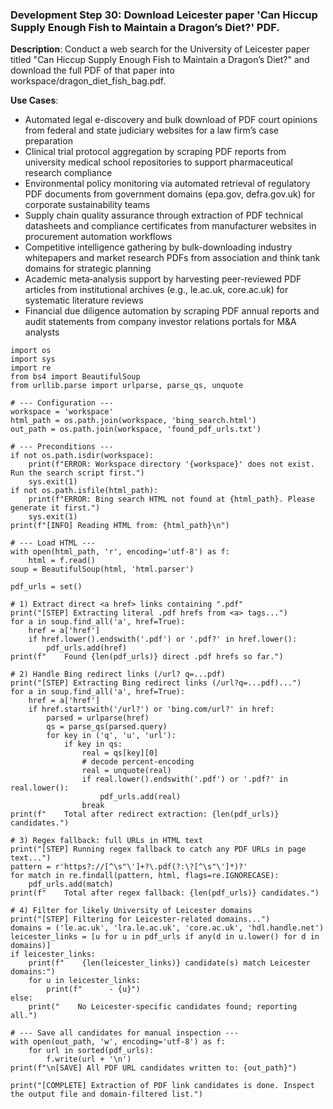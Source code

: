 ### Development Step 30: Download Leicester paper 'Can Hiccup Supply Enough Fish to Maintain a Dragon’s Diet?' PDF.

**Description**: Conduct a web search for the University of Leicester paper titled "Can Hiccup Supply Enough Fish to Maintain a Dragon’s Diet?" and download the full PDF of that paper into workspace/dragon_diet_fish_bag.pdf.

**Use Cases**:
- Automated legal e-discovery and bulk download of PDF court opinions from federal and state judiciary websites for a law firm’s case preparation
- Clinical trial protocol aggregation by scraping PDF reports from university medical school repositories to support pharmaceutical research compliance
- Environmental policy monitoring via automated retrieval of regulatory PDF documents from government domains (epa.gov, defra.gov.uk) for corporate sustainability teams
- Supply chain quality assurance through extraction of PDF technical datasheets and compliance certificates from manufacturer websites in procurement automation workflows
- Competitive intelligence gathering by bulk-downloading industry whitepapers and market research PDFs from association and think tank domains for strategic planning
- Academic meta‐analysis support by harvesting peer-reviewed PDF articles from institutional archives (e.g., le.ac.uk, core.ac.uk) for systematic literature reviews
- Financial due diligence automation by scraping PDF annual reports and audit statements from company investor relations portals for M&A analysts

```
import os
import sys
import re
from bs4 import BeautifulSoup
from urllib.parse import urlparse, parse_qs, unquote

# --- Configuration ---
workspace = 'workspace'
html_path = os.path.join(workspace, 'bing_search.html')
out_path = os.path.join(workspace, 'found_pdf_urls.txt')

# --- Preconditions ---
if not os.path.isdir(workspace):
    print(f"ERROR: Workspace directory '{workspace}' does not exist. Run the search script first.")
    sys.exit(1)
if not os.path.isfile(html_path):
    print(f"ERROR: Bing search HTML not found at {html_path}. Please generate it first.")
    sys.exit(1)
print(f"[INFO] Reading HTML from: {html_path}\n")

# --- Load HTML ---
with open(html_path, 'r', encoding='utf-8') as f:
    html = f.read()
soup = BeautifulSoup(html, 'html.parser')

pdf_urls = set()

# 1) Extract direct <a href> links containing ".pdf"
print("[STEP] Extracting literal .pdf hrefs from <a> tags...")
for a in soup.find_all('a', href=True):
    href = a['href']
    if href.lower().endswith('.pdf') or '.pdf?' in href.lower():
        pdf_urls.add(href)
print(f"    Found {len(pdf_urls)} direct .pdf hrefs so far.")

# 2) Handle Bing redirect links (/url? q=...pdf)
print("[STEP] Extracting Bing redirect links (/url?q=...pdf)...")
for a in soup.find_all('a', href=True):
    href = a['href']
    if href.startswith('/url?') or 'bing.com/url?' in href:
        parsed = urlparse(href)
        qs = parse_qs(parsed.query)
        for key in ('q', 'u', 'url'):
            if key in qs:
                real = qs[key][0]
                # decode percent-encoding
                real = unquote(real)
                if real.lower().endswith('.pdf') or '.pdf?' in real.lower():
                    pdf_urls.add(real)
                break
print(f"    Total after redirect extraction: {len(pdf_urls)} candidates.")

# 3) Regex fallback: full URLs in HTML text
print("[STEP] Running regex fallback to catch any PDF URLs in page text...")
pattern = r'https?://[^\s"\']+?\.pdf(?:\?[^\s"\']*)?'
for match in re.findall(pattern, html, flags=re.IGNORECASE):
    pdf_urls.add(match)
print(f"    Total after regex fallback: {len(pdf_urls)} candidates.")

# 4) Filter for likely University of Leicester domains
print("[STEP] Filtering for Leicester-related domains...")
domains = ('le.ac.uk', 'lra.le.ac.uk', 'core.ac.uk', 'hdl.handle.net')
leicester_links = [u for u in pdf_urls if any(d in u.lower() for d in domains)]
if leicester_links:
    print(f"    {len(leicester_links)} candidate(s) match Leicester domains:")
    for u in leicester_links:
        print(f"      - {u}")
else:
    print("    No Leicester-specific candidates found; reporting all.")

# --- Save all candidates for manual inspection ---
with open(out_path, 'w', encoding='utf-8') as f:
    for url in sorted(pdf_urls):
        f.write(url + '\n')
print(f"\n[SAVE] All PDF URL candidates written to: {out_path}")

print("[COMPLETE] Extraction of PDF link candidates is done. Inspect the output file and domain-filtered list.")
```